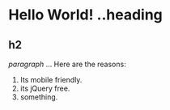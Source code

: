# Hello World! ..heading
## h2

_paragraph_ ... Here are the reasons:
1. Its mobile friendly.
2. its jQuery free.
3. something.


